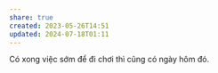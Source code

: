 ```yaml
---
share: true
created: 2023-05-26T14:51
updated: 2024-07-18T01:11
---
```


Có xong việc sớm để đi chơi thì cũng có ngày hôm đó. 
